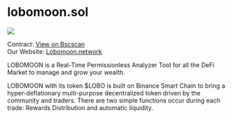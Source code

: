 # lobomoon.sol
<img src="https://lobomoon.network/wp-content/uploads/2021/06/lobomoonlogo.png">

Contract: <a href="https://bscscan.com/token/0x2fbd0d4a9f47f5b4275cfa8f8f59ed764b973d9a">View on Bscscan</a><br>
Our Website: <a href="https://lobomoon.network">Lobomoon.network</a>

LOBOMOON is a Real-Time Permissionless Analyzer Tool for all the DeFi Market to manage and grow your wealth.

LOBOMOON with its token $LOBO is built on Binance Smart Chain to bring a hyper-deflationary multi-purpose decentralized token driven by the community and traders. There are two simple functions occur during each trade: Rewards Distribution and automatic liquidity.
